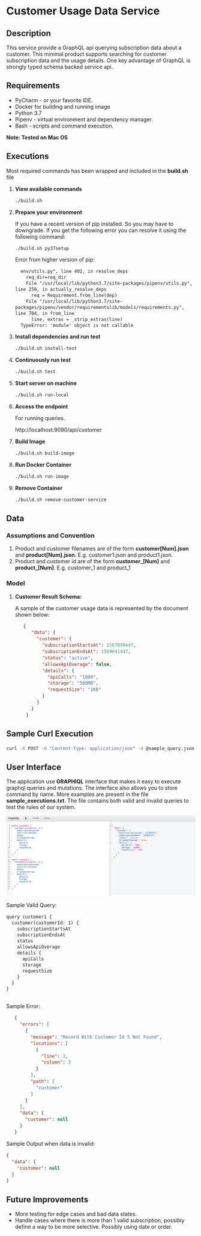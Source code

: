 # Customer Usage Data Service

## Description

This service provide a GraphQL api querying subscription data about a customer. This minimal product supports
searching for customer subscription data and the usage details. One key advantage of GraphQL is strongly typed schema backed
service api. 

## Requirements

* PyCharm - or your favorite IDE.
* Docker for building and running image
* Python 3.7
* Pipenv - virtual environment and dependency manager.
* Bash - scripts and command execution.

**Note: Tested on Mac OS**

## Executions

Most required commands has been wrapped and included in the **build.sh** file 

1. **View available commands** 

    ```bash
    ./build.sh
    ```

2. **Prepare your environment** 
  
    If you have a recent version of pip installed. So you may have to downgrade. If you get the following error you can resolve it using the following
    command:

    ```bash
    ./build.sh py37setup
    ```

    Error from higher version of pip:
    ```
      env/utils.py", line 402, in resolve_deps
        req_dir=req_dir
        File "/usr/local/lib/python3.7/site-packages/pipenv/utils.py", line 250, in actually_resolve_deps
          req = Requirement.from_line(dep)
        File "/usr/local/lib/python3.7/site-packages/pipenv/vendor/requirementslib/models/requirements.py", line 704, in from_line
          line, extras = _strip_extras(line)
      TypeError: 'module' object is not callable
    ``` 
    
3. **Install dependencies and run test** 

    ```bash
    ./build.sh install-test
    ```

4. **Continuously run test**

    ```bash
    ./build.sh test
    ```

5. **Start server on machine**

    ```bash
    ./build.sh run-local
    ```

6. **Access the endpoint**

    For running queries.

    http://localhost:9090/api/customer

7. **Build Image**
    ```bash
    ./build.sh build-image
   ```    
8. **Run Docker Container**
    ```bash
    ./build.sh run-image
   ```    
   
9. **Remove Container**
    ```bash
    ./build.sh remove-customer-service 
   ```    
## Data
### Assumptions and Convention

1. Product and customer filenames are of the form **customer[Num].json** and **product[Num].json**. E.g. customer1.json
and product1.json.
2. Product and customer id are of the form **customer_[Num]** and **product_[Num]**. E.g. customer_1 and product_1

### Model

1. **Customer Result Schema:** 
    
    A sample of the customer usage data is represented by the document shown below:
    
    ```json
       {
          "data": {
            "customer": {
              "subscriptionStartsAt": 1567099447,
              "subscriptionEndsAt": 1569691447,
              "status": "active",
              "allowsApiOverage": false,
              "details": {
                "apiCalls": "1000",
                "storage": "500MB",
                "requestSize": "1KB"
              }
            }
          }
        }
    ```
## Sample Curl Execution

```bash
curl -X POST -H "Content-Type: application/json" -d @sample_query.json http://localhost:9090/api/customer
```

## User Interface

The application use  **GRAPHIQL** interface that makes it easy to execute graphql
queries and mutations. The interface also allows you to store command by name. More 
examples are present in the file **sample_executions.txt**. The file contains both valid and invalid
queries to test the rules of our system. 

![ui](ui.png)


Sample Valid Query:
```
query customer1 {
  customer(customerId: 1) {
    subscriptionStartsAt
    subscriptionEndsAt
    status
    allowsApiOverage
    details {
      apiCalls
      storage
      requestSize
    }
  }
}


```

Sample Error:
 ```json
    {
      "errors": [
        {
          "message": "Record With Customer Id 5 Not Found",
          "locations": [
            {
              "line": 2,
              "column": 3
            }
          ],
          "path": [
            "customer"
          ]
        }
      ],
      "data": {
        "customer": null
      }
    }
```

Sample Output when data is invalid:

```json
{
  "data": {
    "customer": null
  }
}
```
 
 ## Future Improvements
 * More testing for edge cases and bad data states. 
 * Handle cases where there is more than 1 valid subscription, possibly
 define a way to be more selective. Possibly using date or order.
  
 

